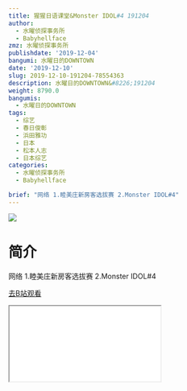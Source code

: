 ```yaml
---
title: 猩猩日语课堂&Monster IDOL#4 191204
author:
  - 水曜侦探事务所
  - Babyhellface
zmz: 水曜侦探事务所
publishdate: '2019-12-04'
bangumi: 水曜日的DOWNTOWN
date: '2019-12-10'
slug: 2019-12-10-191204-78554363
description: 水曜日的DOWNTOWN&#8226;191204
weight: 8790.0
bangumis:
  - 水曜日的DOWNTOWN
tags:
  - 综艺
  - 春日俊彰
  - 浜田雅功
  - 日本
  - 松本人志
  - 日本综艺
categories:
  - 水曜侦探事务所
  - Babyhellface

brief: "网络 1.睦美庄新房客选拔赛 2.Monster IDOL#4"
---
```

![](https://raw.githubusercontent.com/tcgriffith/owaraisite/master/static/tmpimg/cefffe17348d975705df3d4b60a10ae541b15845.jpg.480.jpg)
# 简介  
网络
1.睦美庄新房客选拔赛
2.Monster IDOL#4  

[去B站观看](https://www.bilibili.com/video/av78554363/)
<div class ="resp-container"><iframe class="testiframe" src="//player.bilibili.com/player.html?aid=78554363"", scrolling="no", allowfullscreen="true" > </iframe></div> 
